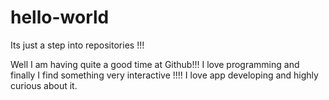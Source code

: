 # hello-world
Its just a step into repositories !!!


Well I am having quite a good time at Github!!! I love programming and finally I find something very interactive !!!! I love app developing and highly curious about it.
